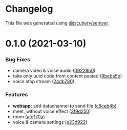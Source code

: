 # Changelog

This file was generated using [@jscutlery/semver](https://github.com/jscutlery/semver).

# 0.1.0 (2021-03-10)

### Bug Fixes

- camera video & voice audio ([09228b0](https://github.com/guiseek/speek.video/commit/09228b0dfa62b8c07dcbeca8306377645eecaef5))
- take only uuid code from content pasted ([9beba5b](https://github.com/guiseek/speek.video/commit/9beba5b48102d9b6d50182ed7348df8ea16aa0a7))
- voice stop stream ([24db780](https://github.com/guiseek/speek.video/commit/24db7807658366c143d0dcc76e4031ec6f9e23b6))

### Features

- **webapp:** add datachannel to send file ([c9ceb4b](https://github.com/guiseek/speek.video/commit/c9ceb4b3739b12bce0682b126af93bb3cfb373cd))
- meet, without voice effect ([3f9d250](https://github.com/guiseek/speek.video/commit/3f9d25030b529f042689bd9c0715db7e1825bef0))
- room ([afd170a](https://github.com/guiseek/speek.video/commit/afd170a33c56a7e673ff3a4fec258bcb54834f8c))
- voice & camera settings ([e23d922](https://github.com/guiseek/speek.video/commit/e23d9227e92ca7dd855a4589fa804f5f89e02490))
